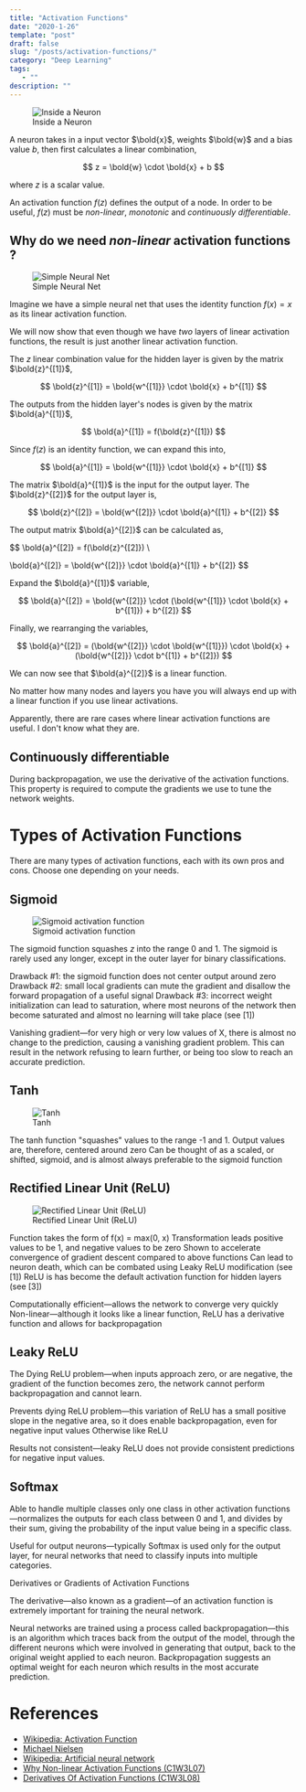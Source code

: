 ```yaml
---
title: "Activation Functions"
date: "2020-1-26"
template: "post"
draft: false
slug: "/posts/activation-functions/"
category: "Deep Learning"
tags:
   - ""
description: ""
---
```


<figure style="width: 700px">
	<img src="/media/deep learning/inside-a-neuron.png" alt="Inside a Neuron">
	<figcaption>Inside a Neuron</figcaption>
</figure>

A neuron takes in a input vector $\bold{x}$, weights $\bold{w}$ and a bias value $b$, then first calculates a linear combination,

$$
z = \bold{w} \cdot \bold{x} + b
$$

where $z$ is a scalar value.

An activation function $f(z)$ defines the output of a node. In order to be useful, $f(z)$ must be *non-linear*, *monotonic* and *continuously differentiable*.

## Why do we need *non-linear* activation functions ?

<figure style="width: 700px">
	<img src="/media/deep learning/simple-net.png" alt="Simple Neural Net">
	<figcaption>Simple Neural Net</figcaption>
</figure>

Imagine we have a simple neural net that uses the identity function $f(x) = x$ as its linear activation function.

We will now show that even though we have *two* layers of linear activation functions, the result is just another linear activation function.

The $z$ linear combination value for the hidden layer is given by the matrix $\bold{z}^{[1]}$,

$$
\bold{z}^{[1]} = \bold{w^{[1]}} \cdot \bold{x} + b^{[1]}
$$

The outputs from the hidden layer's nodes is given by the matrix $\bold{a}^{[1]}$,

$$
\bold{a}^{[1]} = f(\bold{z}^{[1]})
$$

Since $f(z)$ is an identity function, we can expand this into,

$$
\bold{a}^{[1]} = \bold{w^{[1]}} \cdot \bold{x} + b^{[1]}
$$

The matrix $\bold{a}^{[1]}$ is the input for the output layer. The $\bold{z}^{[2]}$ for the output layer is,

$$
\bold{z}^{[2]} = \bold{w^{[2]}} \cdot \bold{a}^{[1]} + b^{[2]}
$$

The output matrix $\bold{a}^{[2]}$ can be calculated as,

$$
\bold{a}^{[2]} = f(\bold{z}^{[2]})	\\

\bold{a}^{[2]} = \bold{w^{[2]}} \cdot \bold{a}^{[1]} + b^{[2]}
$$

Expand the $\bold{a}^{[1]}$ variable,

$$
\bold{a}^{[2]} = \bold{w^{[2]}} \cdot (\bold{w^{[1]}} \cdot \bold{x} + b^{[1]}) + b^{[2]}
$$

Finally, we rearranging the variables,

$$
\bold{a}^{[2]} = (\bold{w^{[2]}} \cdot \bold{w^{[1]}}) \cdot \bold{x} + (\bold{w^{[2]}}  \cdot b^{[1]} + b^{[2]})
$$

We can now see that $\bold{a}^{[2]}$ is a linear function.

No matter how many nodes and layers you have you will always end up with a linear function if you use linear activations.

Apparently, there are rare cases where linear activation functions are useful. I don't know what they are.

## Continuously differentiable

During backpropagation, we use the derivative of the activation functions. This property is required to compute the gradients we use to tune the network weights.

# Types of Activation Functions

There are many types of activation functions, each with its own pros and cons. Choose one depending on your needs.

## Sigmoid

<figure style="width: 700px">
	<img src="/media/deep learning/sigmoid.png" alt="Sigmoid activation function">
	<figcaption>Sigmoid activation function</figcaption>
</figure>

The sigmoid function squashes $z$ into the range 0 and 1. The sigmoid is rarely used any longer, except in the outer layer for binary classifications.

Drawback #1: the sigmoid function does not center output around zero
Drawback #2: small local gradients can mute the gradient and disallow the forward propagation of a useful signal
Drawback #3: incorrect weight initialization can lead to saturation, where most neurons of the network then become saturated and almost no learning will take place (see [1])

Vanishing gradient—for very high or very low values of X, there is almost no change to the prediction, causing a vanishing gradient problem. This can result in the network refusing to learn further, or being too slow to reach an accurate prediction.

## Tanh

<figure style="width: 700px">
	<img src="/media/deep learning/tanh.png" alt="Tanh">
	<figcaption>Tanh</figcaption>
</figure>

The tanh function "squashes" values to the range -1 and 1. Output values are, therefore, centered around zero
Can be thought of as a scaled, or shifted, sigmoid, and is almost always preferable to the sigmoid function

## Rectified Linear Unit (ReLU)

<figure style="width: 700px">
	<img src="/media/deep learning/reLU.png" alt="Rectified Linear Unit (ReLU)">
	<figcaption>Rectified Linear Unit (ReLU)</figcaption>
</figure>

Function takes the form of f(x) = max(0, x)
Transformation leads positive values to be 1, and negative values to be zero
Shown to accelerate convergence of gradient descent compared to above functions
Can lead to neuron death, which can be combated using Leaky ReLU modification (see [1])
ReLU is has become the default activation function for hidden layers (see [3])

Computationally efficient—allows the network to converge very quickly
Non-linear—although it looks like a linear function, ReLU has a derivative function and allows for backpropagation

## Leaky ReLU

The Dying ReLU problem—when inputs approach zero, or are negative, the gradient of the function becomes zero, the network cannot perform backpropagation and cannot learn.

Prevents dying ReLU problem—this variation of ReLU has a small positive slope in the negative area, so it does enable backpropagation, even for negative input values
Otherwise like ReLU

Results not consistent—leaky ReLU does not provide consistent predictions for negative input values.

## Softmax

Able to handle multiple classes only one class in other activation functions—normalizes the outputs for each class between 0 and 1, and divides by their sum, giving the probability of the input value being in a specific class.

Useful for output neurons—typically Softmax is used only for the output layer, for neural networks that need to
classify inputs into multiple categories.

Derivatives or Gradients of Activation Functions

The derivative—also known as a gradient—of an activation function is extremely important for training the neural network.

Neural networks are trained using a process called backpropagation—this is an algorithm which traces back from the output of the model, through the different neurons which were involved in generating that output, back to the original weight applied to each neuron. Backpropagation suggests an optimal weight for each neuron which results in the most accurate prediction.

# References

- [Wikipedia: Activation Function](https://en.wikipedia.org/wiki/Activation_function)
- [Michael Nielsen](http://neuralnetworksanddeeplearning.com)
- [Wikipedia: Artificial neural network](https://en.wikipedia.org/wiki/Artificial_neural_network)
- [Why Non-linear Activation Functions (C1W3L07)](https://www.youtube.com/watch?v=NkOv_k7r6no)
- [Derivatives Of Activation Functions (C1W3L08)](https://www.youtube.com/watch?v=P7_jFxTtJEo)
